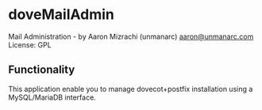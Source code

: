 # doveMailAdmin

Mail Administration - by Aaron Mizrachi (unmanarc) <aaron@unmanarc.com>  
License: GPL  

## Functionality

This application enable you to manage dovecot+postfix installation using a MySQL/MariaDB interface.  
